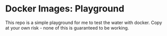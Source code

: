 # Docker Images: Playground

This repo is a simple playground for me to test the water with docker. Copy at
your own risk - none of this is guaranteed to be working.

